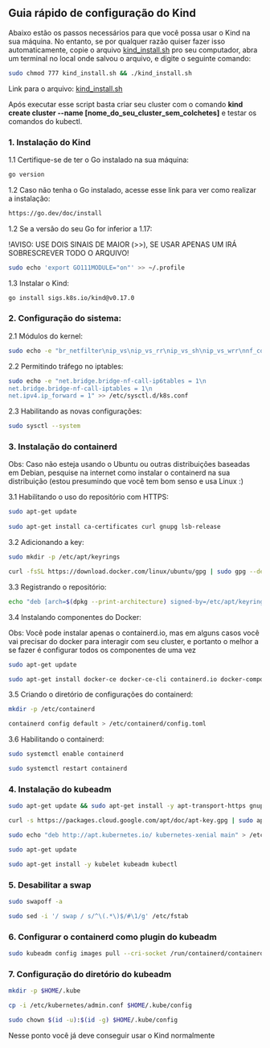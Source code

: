 ## Guia rápido de configuração do Kind

Abaixo estão os passos necessários para que você possa usar o Kind na sua máquina. No entanto, se por qualquer razão quiser fazer isso automaticamente, copie o arquivo [kind_install.sh](https://github.com/Siluryan/Diversos/blob/main/Kubernetes/LinksUteis/kind_install.sh) pro seu computador, abra um terminal no local onde salvou o arquivo, e digite o seguinte comando:

```bash
sudo chmod 777 kind_install.sh && ./kind_install.sh
```

Link para o arquivo: [kind_install.sh](https://github.com/Siluryan/Diversos/blob/main/Kubernetes/LinksUteis/kind_install.sh)

Após executar esse script basta criar seu cluster com o comando **kind create cluster --name [nome_do_seu_cluster_sem_colchetes]** e testar os comandos do kubectl.

### 1. Instalação do Kind


1.1 Certifique-se de ter o Go instalado na sua máquina:

```bash
go version
```

1.2 Caso não tenha o Go instalado, acesse esse link para ver como realizar a instalação:

```bash
https://go.dev/doc/install
```

1.2 Se a versão do seu Go for inferior a 1.17:
    
!AVISO: USE DOIS SINAIS DE MAIOR (>>), SE USAR APENAS UM IRÁ SOBRESCREVER TODO O ARQUIVO!
        
```bash
sudo echo 'export GO111MODULE="on"' >> ~/.profile 
```	

1.3 Instalar o Kind:

```bash
go install sigs.k8s.io/kind@v0.17.0
```
	
### 2. Configuração do sistema: 

2.1 Módulos do kernel:

```bash
sudo echo -e "br_netfilter\nip_vs\nip_vs_rr\nip_vs_sh\nip_vs_wrr\nnf_conntrack_ipv4\noverlay" >> /etc/modules-load.d/k8s.conf
```

2.2 Permitindo tráfego no iptables:

```bash
sudo echo -e "net.bridge.bridge-nf-call-ip6tables = 1\n
net.bridge.bridge-nf-call-iptables = 1\n
net.ipv4.ip_forward = 1" >> /etc/sysctl.d/k8s.conf
```

2.3 Habilitando as novas configurações:

```bash
sudo sysctl --system
```

### 3. Instalação do containerd

Obs: Caso não esteja usando o Ubuntu ou outras distribuições baseadas em Debian, pesquise na internet como instalar o containerd na sua distribuição (estou presumindo que você tem bom senso e usa Linux :)


3.1 Habilitando o uso do repositório com HTTPS:

```bash
sudo apt-get update
    
sudo apt-get install ca-certificates curl gnupg lsb-release
```

3.2 Adicionando a key:	

```bash 	
sudo mkdir -p /etc/apt/keyrings

curl -fsSL https://download.docker.com/linux/ubuntu/gpg | sudo gpg --dearmor -o /etc/apt/keyrings/docker.gpg
``` 

3.3 Registrando o repositório:

```bash 	
echo "deb [arch=$(dpkg --print-architecture) signed-by=/etc/apt/keyrings/docker.gpg] https://download.docker.com/linux/ubuntu $(lsb_release -cs) stable" | sudo tee /etc/apt/sources.list.d/docker.list > /dev/null
```

3.4 Instalando componentes do Docker:

Obs: Você pode instalar apenas o containerd.io, mas em alguns casos você vai precisar do docker para interagir com seu cluster, e portanto o melhor a se fazer é configurar todos os componentes de uma vez

```bash
sudo apt-get update

sudo apt-get install docker-ce docker-ce-cli containerd.io docker-compose-plugin
```

3.5 Criando o diretório de configurações do containerd:

```bash	
mkdir -p /etc/containerd

containerd config default > /etc/containerd/config.toml
```

3.6 Habilitando o containerd:

```bash	
sudo systemctl enable containerd

sudo systemctl restart containerd
```

### 4. Instalação do kubeadm

```bash
sudo apt-get update && sudo apt-get install -y apt-transport-https gnupg2

curl -s https://packages.cloud.google.com/apt/doc/apt-key.gpg | sudo apt-key add -

sudo echo "deb http://apt.kubernetes.io/ kubernetes-xenial main" > /etc/apt/sources.list.d/kubernetes.list

sudo apt-get update

sudo apt-get install -y kubelet kubeadm kubectl	
```

### 5. Desabilitar a swap

```bash
sudo swapoff -a

sudo sed -i '/ swap / s/^\(.*\)$/#\1/g' /etc/fstab
```

### 6. Configurar o containerd como plugin do kubeadm

```bash
sudo kubeadm config images pull --cri-socket /run/containerd/containerd.sock
```

### 7. Configuração do diretório do kubeadm

```bash
mkdir -p $HOME/.kube

cp -i /etc/kubernetes/admin.conf $HOME/.kube/config

sudo chown $(id -u):$(id -g) $HOME/.kube/config
```

Nesse ponto você já deve conseguir usar o Kind normalmente
	



	
	
	
	
